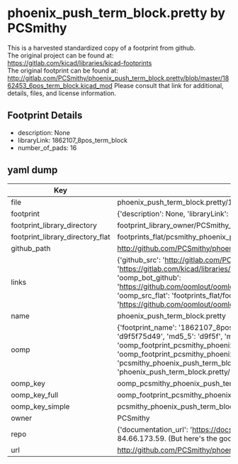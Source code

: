 # phoenix_push_term_block.pretty by PCSmithy  
This is a harvested standardized copy of a footprint from github.  
The original project can be found at:  
https://gitlab.com/kicad/libraries/kicad-footprints  
The original footprint can be found at:
http://gitlab.com/PCSmithy/phoenix_push_term_block.pretty/blob/master/1862453_6pos_term_block.kicad_mod
Please consult that link for additional, details, files, and license information.  
## Footprint Details
* description: None  
* libraryLink: 1862107_8pos_term_block  
* number_of_pads: 16  
## yaml dump  
| Key | Value |  
| --- | --- |  
| file | phoenix_push_term_block.pretty/1862107_8pos_term_block.kicad_mod |  
| footprint | {'description': None, 'libraryLink': '1862107_8pos_term_block', 'number_of_pads': 16} |  
| footprint_library_directory | footprint_library_owner/PCSmithy_phoenix_push_term_block.pretty |  
| footprint_library_directory_flat | footprints_flat/pcsmithy_phoenix_push_term_block_1862107_8pos_term_block/working |  
| github_path | http://github.com/PCSmithy/phoenix_push_term_block.pretty/blob/master/1862107_8pos_term_block.kicad_mod |  
| links | {'github_src': 'http://gitlab.com/PCSmithy/phoenix_push_term_block.pretty/blob/master/1862453_6pos_term_block.kicad_mod', 'github_src_repo': 'https://gitlab.com/kicad/libraries/kicad-footprints', 'oomp_bot': 'footprints/pcsmithy_phoenix_push_term_block_1862107_8pos_term_block/working', 'oomp_bot_github': 'https://github.com/oomlout/oomlout_oomp_footprint_bot/tree/main/footprints/pcsmithy_phoenix_push_term_block_1862107_8pos_term_block/working', 'oomp_src_flat': 'footprints_flat/footprints_flat/pcsmithy_phoenix_push_term_block_1862107_8pos_term_block/working', 'oomp_src_flat_github': 'https://github.com/oomlout/oomlout_oomp_footprint_src/tree/main/footprints_flat/pcsmithy_phoenix_push_term_block_1862107_8pos_term_block/working'} |  
| name | phoenix_push_term_block.pretty |  
| oomp | {'footprint_name': '1862107_8pos_term_block', 'library_name': 'phoenix_push_term_block', 'md5': 'd9f5f75d49b7802d226aea6c85a89ca7', 'md5_10': 'd9f5f75d49', 'md5_5': 'd9f5f', 'md5_6': 'd9f5f7', 'oomp_key': 'oomp_pcsmithy_phoenix_push_term_block_1862107_8pos_term_block', 'oomp_key_extra': 'oomp_footprint_pcsmithy_phoenix_push_term_block_1862107_8pos_term_block', 'oomp_key_full': 'oomp_footprint_pcsmithy_phoenix_push_term_block_1862107_8pos_term_block_d9f5f7', 'oomp_key_simple': 'pcsmithy_phoenix_push_term_block_1862107_8pos_term_block', 'original_filename': 'phoenix_push_term_block.pretty/1862107_8pos_term_block.kicad_mod', 'owner_name': 'pcsmithy'} |  
| oomp_key | oomp_pcsmithy_phoenix_push_term_block_1862107_8pos_term_block |  
| oomp_key_full | oomp_footprint_pcsmithy_phoenix_push_term_block_1862107_8pos_term_block |  
| oomp_key_simple | pcsmithy_phoenix_push_term_block_1862107_8pos_term_block |  
| owner | PCSmithy |  
| repo | {'documentation_url': 'https://docs.github.com/rest/overview/resources-in-the-rest-api#rate-limiting', 'message': "API rate limit exceeded for 84.66.173.59. (But here's the good news: Authenticated requests get a higher rate limit. Check out the documentation for more details.)"} |  
| url | http://github.com/PCSmithy/phoenix_push_term_block.pretty |  

